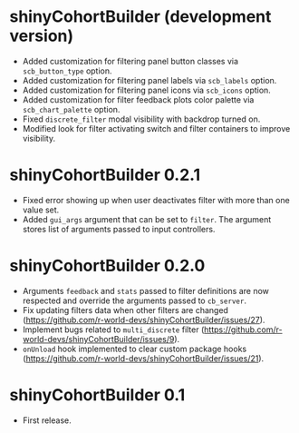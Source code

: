 # shinyCohortBuilder (development version)

* Added customization for filtering panel button classes via `scb_button_type` option.
* Added customization for filtering panel labels via `scb_labels` option.
* Added customization for filtering panel icons via `scb_icons` option.
* Added customization for filter feedback plots color palette via `scb_chart_palette` option.
* Fixed `discrete_filter` modal visibility with backdrop turned on.
* Modified look for filter activating switch and filter containers to improve visibility.

# shinyCohortBuilder 0.2.1

* Fixed error showing up when user deactivates filter with more than one value set.
* Added `gui_args` argument that can be set to `filter`. 
  The argument stores list of arguments passed to input controllers.

# shinyCohortBuilder 0.2.0 

* Arguments `feedback` and `stats` passed to filter definitions are now respected and override the arguments passed to `cb_server`.
* Fix updating filters data when other filters are changed (https://github.com/r-world-devs/shinyCohortBuilder/issues/27).
* Implement bugs related to `multi_discrete` filter (https://github.com/r-world-devs/shinyCohortBuilder/issues/9).
* `onUnload` hook implemented to clear custom package hooks (https://github.com/r-world-devs/shinyCohortBuilder/issues/21).

# shinyCohortBuilder 0.1

* First release.
